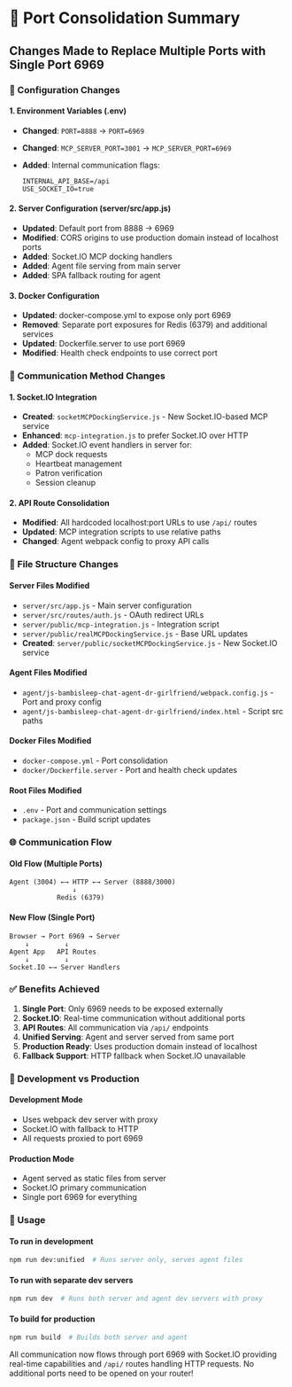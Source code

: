 # 🚀 Port Consolidation Summary

## Changes Made to Replace Multiple Ports with Single Port 6969

### 🔧 Configuration Changes

#### 1. Environment Variables (.env)

- **Changed**: `PORT=8888` → `PORT=6969`
- **Changed**: `MCP_SERVER_PORT=3001` → `MCP_SERVER_PORT=6969`
- **Added**: Internal communication flags:

  ```
  INTERNAL_API_BASE=/api
  USE_SOCKET_IO=true
  ```

#### 2. Server Configuration (server/src/app.js)

- **Updated**: Default port from 8888 → 6969
- **Modified**: CORS origins to use production domain instead of localhost ports
- **Added**: Socket.IO MCP docking handlers
- **Added**: Agent file serving from main server
- **Added**: SPA fallback routing for agent

#### 3. Docker Configuration

- **Updated**: docker-compose.yml to expose only port 6969
- **Removed**: Separate port exposures for Redis (6379) and additional services
- **Updated**: Dockerfile.server to use port 6969
- **Modified**: Health check endpoints to use correct port

### 🔌 Communication Method Changes

#### 1. Socket.IO Integration

- **Created**: `socketMCPDockingService.js` - New Socket.IO-based MCP service
- **Enhanced**: `mcp-integration.js` to prefer Socket.IO over HTTP
- **Added**: Socket.IO event handlers in server for:
  - MCP dock requests
  - Heartbeat management
  - Patron verification
  - Session cleanup

#### 2. API Route Consolidation

- **Modified**: All hardcoded localhost:port URLs to use `/api/` routes
- **Updated**: MCP integration scripts to use relative paths
- **Changed**: Agent webpack config to proxy API calls

### 📁 File Structure Changes

#### Server Files Modified

- `server/src/app.js` - Main server configuration
- `server/src/routes/auth.js` - OAuth redirect URLs
- `server/public/mcp-integration.js` - Integration script
- `server/public/realMCPDockingService.js` - Base URL updates
- **Created**: `server/public/socketMCPDockingService.js` - New Socket.IO service

#### Agent Files Modified

- `agent/js-bambisleep-chat-agent-dr-girlfriend/webpack.config.js` - Port and proxy config
- `agent/js-bambisleep-chat-agent-dr-girlfriend/index.html` - Script src paths

#### Docker Files Modified

- `docker-compose.yml` - Port consolidation
- `docker/Dockerfile.server` - Port and health check updates

#### Root Files Modified

- `.env` - Port and communication settings
- `package.json` - Build script updates

### 🌐 Communication Flow

#### Old Flow (Multiple Ports)

```
Agent (3004) ←→ HTTP ←→ Server (8888/3000)
                ↓
            Redis (6379)
```

#### New Flow (Single Port)

```
Browser → Port 6969 → Server
    ↓         ↓
Agent App   API Routes
    ↓         ↓
Socket.IO ←→ Server Handlers
```

### ✅ Benefits Achieved

1. **Single Port**: Only 6969 needs to be exposed externally
2. **Socket.IO**: Real-time communication without additional ports
3. **API Routes**: All communication via `/api/` endpoints
4. **Unified Serving**: Agent and server served from same port
5. **Production Ready**: Uses production domain instead of localhost
6. **Fallback Support**: HTTP fallback when Socket.IO unavailable

### 🔧 Development vs Production

#### Development Mode

- Uses webpack dev server with proxy
- Socket.IO with fallback to HTTP
- All requests proxied to port 6969

#### Production Mode

- Agent served as static files from server
- Socket.IO primary communication
- Single port 6969 for everything

### 🚀 Usage

#### To run in development

```bash
npm run dev:unified  # Runs server only, serves agent files
```

#### To run with separate dev servers

```bash
npm run dev  # Runs both server and agent dev servers with proxy
```

#### To build for production

```bash
npm run build  # Builds both server and agent
```

All communication now flows through port 6969 with Socket.IO providing real-time capabilities and `/api/` routes handling HTTP requests. No additional ports need to be opened on your router!
